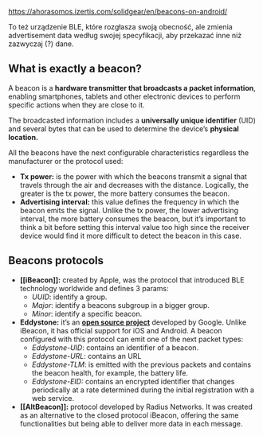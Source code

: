 https://ahorasomos.izertis.com/solidgear/en/beacons-on-android/

To też urządzenie BLE, które rozgłasza swoją obecność, ale zmienia advertisement data według swojej specyfikacji, aby przekazać inne niż zazwyczaj (?) dane.
## What is exactly a beacon?

A beacon is a **hardware transmitter that broadcasts a packet information**, enabling smartphones, tablets and other electronic devices to perform specific actions when they are close to it.

The broadcasted information includes a **universally unique identifier** (UID) and several bytes that can be used to determine the device’s **physical location.**

All the beacons have the next configurable characteristics regardless the manufacturer or the protocol used:

-   **Tx power:** is the power with which the beacons transmit a signal that travels through the air and decreases with the distance. Logically, the greater is the tx power, the more battery consumes the beacon.
-   **Advertising interval:** this value defines the frequency in which the beacon emits the signal. Unlike the tx power, the lower advertising interval, the more battery consumes the beacon, but it’s important to think a bit before setting this interval value too high since the receiver device would find it more difficult to detect the beacon in this case.

## Beacons protocols
-   **[[iBeacon]]:** created by Apple, was the protocol that introduced BLE technology worldwide and defines 3 params:
    -   _UUID_: identify a group.
    -   _Major_: identify a beacons subgroup in a bigger group.
    -   _Minor_: identify a specific beacon.
-   **Eddystone:** it’s an [**open source project**](https://github.com/google/eddystone) developed by Google. Unlike iBeacon, it has official support for iOS and Android. A beacon configured with this protocol can emit one of the next packet types:
    -   _Eddystone-UID_: contains an identifier of a beacon.
    -   _Eddystone-URL_: contains an URL
    -   _Eddystone-TLM_: is emitted with the previous packets and contains the beacon health, for example, the battery life.
    -   _Eddystone-EID:_ contains an encrypted identifier that changes periodically at a rate determined during the initial registration with a web service.
-   **[[AltBeacon]]:** protocol developed by Radius Networks. It was created as an alternative to the closed protocol iBeacon, offering the same functionalities but being able to deliver more data in each message.